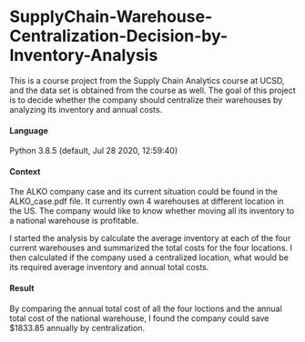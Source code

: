 # SupplyChain-Warehouse-Centralization-Decision-by-Inventory-Analysis

This is a course project from the Supply Chain Analytics course at UCSD, and the data set is obtained from the course as well. The goal of this project is to decide whether the company should centralize their warehouses by analyzing its inventory and annual costs.

#### Language
Python 3.8.5 (default, Jul 28 2020, 12:59:40) 

#### Context

The ALKO company case and its current situation could be found in the ALKO_case.pdf file. It currently own 4 warehouses at different location in the US. The company would like to know whether moving all its inventory to a national warehouse is profitable.

I started the analysis by calculate the average inventory at each of the four current warehouses and summarized the total costs for the four locations.
I then calculated if the company used a centralized location, what would be its required average inventory and annual total costs.


#### Result

By comparing the annual total cost of all the four loctions and the annual total cost of the national warehouse, I found the company could save $1833.85 annually by centralization. 
